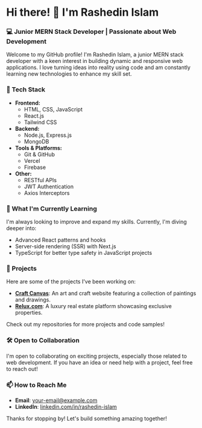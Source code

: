 # Hi there! 👋 I'm Rashedin Islam

### 💻 Junior MERN Stack Developer | Passionate about Web Development

Welcome to my GitHub profile! I'm Rashedin Islam, a junior MERN stack developer with a keen interest in building dynamic and responsive web applications. I love turning ideas into reality using code and am constantly learning new technologies to enhance my skill set.

### 🔧 Tech Stack

- **Frontend:**
  - HTML, CSS, JavaScript
  - React.js
  - Tailwind CSS
- **Backend:**
  - Node.js, Express.js
  - MongoDB
- **Tools & Platforms:**
  - Git & GitHub
  - Vercel
  - Firebase
- **Other:**
  - RESTful APIs
  - JWT Authentication
  - Axios Interceptors

### 🌱 What I'm Currently Learning

I'm always looking to improve and expand my skills. Currently, I'm diving deeper into:

- Advanced React patterns and hooks
- Server-side rendering (SSR) with Next.js
- TypeScript for better type safety in JavaScript projects

### 🚀 Projects

Here are some of the projects I've been working on:

- **[Craft Canvas](https://github.com/rashedin-islam/craft-canvas)**: An art and craft website featuring a collection of paintings and drawings.
- **[Relux.com](https://github.com/rashedin-islam/relux)**: A luxury real estate platform showcasing exclusive properties.

Check out my repositories for more projects and code samples!

### 🛠️ Open to Collaboration

I'm open to collaborating on exciting projects, especially those related to web development. If you have an idea or need help with a project, feel free to reach out!

### 📫 How to Reach Me

- **Email**: [your-email@example.com](mailto:rashedinislam.06@gmail.com)
- **LinkedIn**: [linkedin.com/in/rashedin-islam](https://www.linkedin.com/in/rashedin-islam-76522430a)

Thanks for stopping by! Let's build something amazing together!

